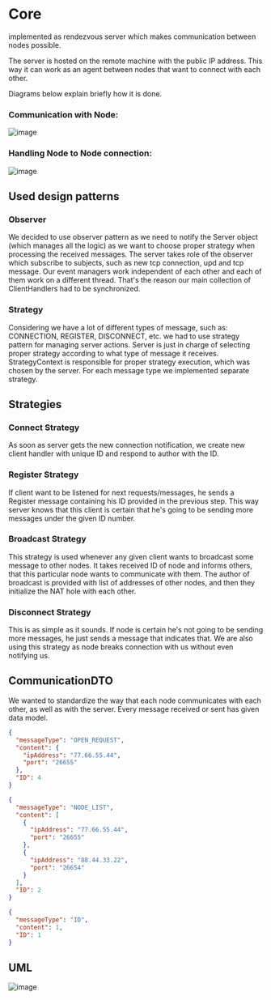 # Core

implemented as rendezvous server which makes communication between nodes possible.

The server is hosted on the remote machine with the public IP address. This way it can work as an agent between nodes that want to connect with each other.


Diagrams below explain briefly how it is done.

### Communication with Node:
![image](https://user-images.githubusercontent.com/30171233/143587283-26e3750c-433a-442d-ab97-bc88fcca1ef1.png)

### Handling Node to Node connection:
![image](https://user-images.githubusercontent.com/30171233/143587375-0dec4f69-e80d-435a-b8f4-97b3042c1ae2.png)

## Used design patterns

### Observer

We decided to use observer pattern as we need to notify the Server object (which manages all the logic) as we want to choose proper strategy when processing the received messages.
The server takes role of the observer which subscribe to subjects, such as new tcp connection, upd and tcp message.
Our event managers work independent of each other and each of them work on a different thread.
That's the reason our main collection of ClientHandlers had to be synchronized.

### Strategy

Considering we have a lot of different types of message, such as: CONNECTION, REGISTER, DISCONNECT, etc.
we had to use strategy pattern for managing server actions. Server is just in charge of selecting proper strategy according to what type of message it receives.
StrategyContext is responsible for proper strategy execution, which was chosen by the server. For each message type we implemented separate strategy.

## Strategies

### Connect Strategy

As soon as server gets the new connection notification, we create new client handler with unique ID and respond to author with the ID.

### Register Strategy

If client want to be listened for next requests/messages, he sends a Register message containing his ID provided in the previous step. This way server knows that this client is certain that he's going to be sending more messages under the given ID number.

### Broadcast Strategy

This strategy is used whenever any given client wants to broadcast some message to other nodes. It takes received ID of node and informs others, that this particular node wants to communicate with them. The author of broadcast is provided with list of addresses of other nodes, and then they initialize the NAT hole with each other.

### Disconnect Strategy

This is as simple as it sounds. If node is certain he's not going to be sending more messages, he just sends a message that indicates that. We are also using this strategy as node breaks connection with us without even notifying us.

## CommunicationDTO

We wanted to standardize the way that each node communicates with each other, as well as with the server. Every message received or sent has given data model.
```JSON
{
  "messageType": "OPEN_REQUEST",
  "content": {
    "ipAddress": "77.66.55.44",
    "port": "26655"
  },
  "ID": 4
}
```

```JSON
{
  "messageType": "NODE_LIST",
  "content": [
    {
      "ipAddress": "77.66.55.44",
      "port": "26655"
    },
    {
      "ipAddress": "88.44.33.22",
      "port": "26654"
    }
  ],
  "ID": 2
}
```

```JSON
{
  "messageType": "ID",
  "content": 1,
  "ID": 1
}
```

## UML

![image](https://user-images.githubusercontent.com/17952406/148263248-db13d726-15a4-4a25-84ee-8435c5ef9510.png)










